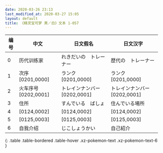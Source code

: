 ```yaml
---
date: 2020-03-26 23:13
last_modified_at: 2020-03-27 15:05
layout: default
title: 《精灵宝可梦 黑／白》文本 1-057
---
```

| 编号 | 中文 | 日文假名 | 日文汉字 |
| ---- | ---- | ---- | --- |
| 0 | 历代训练家 | れきだいの　トレーナー | 歴代の　トレーナー |
| 1 | 次序[0201,0000] | ランク[0201,0000] | ランク[0201,0000] |
| 2 | 火车序号[0202,0001] | トレインナンバー[0202,0001] | トレインナンバー[0202,0001] |
| 3 | 住所 | すんでいる　ばしょ | 住んでいる場所 |
| 4 | [0124,0002] | [0124,0002] | [0124,0002] |
| 5 | [0125,0003] | [0125,0003] | [0125,0003] |
| 6 | 自我介绍 | じこしょうかい | 自己紹介 |
{: .table .table-bordered .table-hover .xz-pokemon-text .xz-pokemon-text-6 }